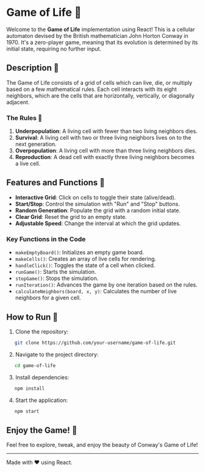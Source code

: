 # Game of Life 🌟

Welcome to the **Game of Life** implementation using React! This is a cellular automaton devised by the British mathematician John Horton Conway in 1970. It's a zero-player game, meaning that its evolution is determined by its initial state, requiring no further input.

## Description 📜

The Game of Life consists of a grid of cells which can live, die, or multiply based on a few mathematical rules. Each cell interacts with its eight neighbors, which are the cells that are horizontally, vertically, or diagonally adjacent.

### The Rules 📏

1. **Underpopulation**: A living cell with fewer than two living neighbors dies.
2. **Survival**: A living cell with two or three living neighbors lives on to the next generation.
3. **Overpopulation**: A living cell with more than three living neighbors dies.
4. **Reproduction**: A dead cell with exactly three living neighbors becomes a live cell.

## Features and Functions 🔧

- **Interactive Grid**: Click on cells to toggle their state (alive/dead).
- **Start/Stop**: Control the simulation with "Run" and "Stop" buttons.
- **Random Generation**: Populate the grid with a random initial state.
- **Clear Grid**: Reset the grid to an empty state.
- **Adjustable Speed**: Change the interval at which the grid updates.

### Key Functions in the Code

- `makeEmptyBoard()`: Initializes an empty game board.
- `makeCells()`: Creates an array of live cells for rendering.
- `handleClick()`: Toggles the state of a cell when clicked.
- `runGame()`: Starts the simulation.
- `stopGame()`: Stops the simulation.
- `runIteration()`: Advances the game by one iteration based on the rules.
- `calculateNeighbors(board, x, y)`: Calculates the number of live neighbors for a given cell.

## How to Run 🚀

1. Clone the repository:
```sh
   git clone https://github.com/your-username/game-of-life.git
```
2. Navigate to the project directory:
```sh
   cd game-of-life
```
3. Install dependencies:
```sh
   npm install
   ```
4. Start the application:
```sh
   npm start
   ```

## Enjoy the Game! 🎉

Feel free to explore, tweak, and enjoy the beauty of Conway's Game of Life!

---

Made with ❤️ using React.
